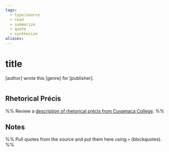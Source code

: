 ```yaml
---
tags:
  - type/source
  - read
  - summarize
  - quote
  - synthesize
aliases:
---
```

# title
[author] wrote this [genre] for [publisher].

```bibtex
```

## Rhetorical Précis
%% Review a [description of rhetorical précis from Cuyamaca College](https://www.cuyamaca.edu/student-support/tutoring-center/files/student-resources/rhetorical-precis-description-and-examples.pdf). %%
## Notes
%% Pull quotes from the source and put them here using `>` (blockquotes). %%